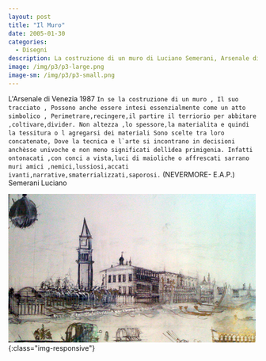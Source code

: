 ```yaml
---
layout: post
title: "Il Muro"
date: 2005-01-30
categories:
  - Disegni
description: La costruzione di un muro di Luciano Semerani, Arsenale di Venezia 1987.
image: /img/p3/p3-large.png
image-sm: /img/p3/p3-small.png
---
```

L'Arsenale di Venezia 1987 ``In se la costruzione di un muro , Il suo tracciato , Possono anche essere intesi essenzialmente come un atto simbolico , Perimetrare,recingere,il partire il terriorio per abbitare ,coltivare,divider. Non altezza ,lo spessore,la materialita e quindi la tessitura o l agregarsi dei materiali Sono scelte tra loro concatenate, Dove la tecnica e l`arte si incontrano in decisioni anchèsse univoche e non meno significati dellìdea primigenia. Infatti ontonacati ,con conci a vista,luci di maioliche o affrescati sarrano muri amici ,nemici,lussiosi,accati ivanti,narrative,smaterrializzati,saporosi.`` (NEVERMORE- E.A.P.) Semerani Luciano

![il-muro-small](/img/p3/p3-small.png){:class="img-responsive"}
